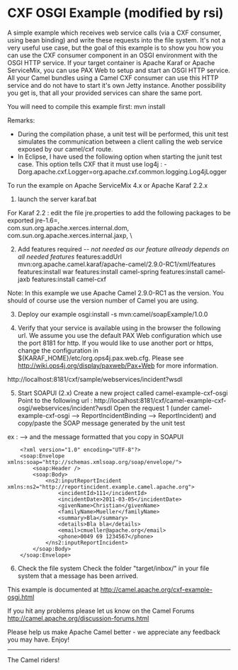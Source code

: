 CXF OSGI Example (modified by rsi)
================

A simple example which receives web service calls (via a CXF consumer, using bean binding)
and write these requests into the file system. It's not a very useful use case, but the goal
of this example is to show you how you can use the CXF consumer component in an OSGI
environment with the OSGI HTTP service. If your target container is Apache Karaf or Apache
ServiceMix, you can use PAX Web to setup and start an OSGI HTTP service. All your Camel
bundles using a Camel CXF consumer can use this HTTP service and do not have to start it's
own Jetty instance. Another possibility you get is, that all your provided services can share
the same port.


You will need to compile this example first:
  mvn install

Remarks:
- During the compilation phase, a unit test will be performed, this unit test simulates the
  communication between a client calling the web service exposed by our camel/cxf route.
- In Eclipse, I have used the following option when starting the junit test case. This option tells
  CXF that it must use log4j : -Dorg.apache.cxf.Logger=org.apache.cxf.common.logging.Log4jLogger

To run the example on Apache ServiceMix 4.x or Apache Karaf 2.2.x

  1) launch the server
  karaf.bat

  For Karaf 2.2 : edit the file jre.properties to add the following packages to be exported
  jre-1.6=, \
 com.sun.org.apache.xerces.internal.dom, \
 com.sun.org.apache.xerces.internal.jaxp, \

  2) Add features required -- *not needed as our feature allready depends on all needed features*
  features:addUrl mvn:org.apache.camel.karaf/apache-camel/2.9.0-RC1/xml/features
  features:install war
  features:install camel-spring
  features:install camel-jaxb
  features:install camel-cxf

  Note: In this example we use Apache Camel 2.9.0-RC1 as the version. You should of course use the
        version number of Camel you are using.

  3) Deploy our example
  osgi:install -s mvn:camel/soapExample/1.0.0

  4) Verify that your service is available using in the browser the following url. We assume you
  use the default PAX Web configuration which use the port 8181 for http. If you would like to use
  another port or https, change the configuration in ${KARAF_HOME}/etc/org.ops4j.pax.web.cfg. Please
  see http://wiki.ops4j.org/display/paxweb/Pax+Web for more information.

 http://localhost:8181/cxf/sample/webservices/incident?wsdl

  5) Start SOAPUI (2.x)
  Create a new project called camel-example-cxf-osgi
  Point to the following url : http://localhost:8181/cxf/camel-example-cxf-osgi/webservices/incident?wsdl
  Open the request 1 (under camel-example-cxf-osgi --> ReportIncidentBinding --> ReportIncident) and copy/paste the SOAP
  message generated by the unit test

  ex :
  --> and the message formatted that you copy in SOAPUI

		<?xml version="1.0" encoding="UTF-8"?>
		<soap:Envelope xmlns:soap="http://schemas.xmlsoap.org/soap/envelope/">
			<soap:Header />
			<soap:Body>
				<ns2:inputReportIncident xmlns:ns2="http://reportincident.example.camel.apache.org">
					<incidentId>111</incidentId>
					<incidentDate>2011-03-05</incidentDate>
					<givenName>Christian</givenName>
					<familyName>Mueller</familyName>
					<summary>Bla</summary>
					<details>Bla bla</details>
					<email>cmueller@apache.org</email>
					<phone>0049 69 1234567</phone>
				</ns2:inputReportIncident>
			</soap:Body>
		</soap:Envelope>

 6) Check the file system
 Check the folder "target/inbox/" in your file system that a message has been arrived.


This example is documented at
  http://camel.apache.org/cxf-example-osgi.html

If you hit any problems please let us know on the Camel Forums
  http://camel.apache.org/discussion-forums.html

Please help us make Apache Camel better - we appreciate any feedback you may
have.  Enjoy!

------------------------
The Camel riders!




